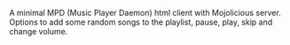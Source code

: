 A minimal MPD (Music Player Daemon) html client with Mojolicious server.  Options to add some random songs to the playlist, pause, play, skip and change volume.